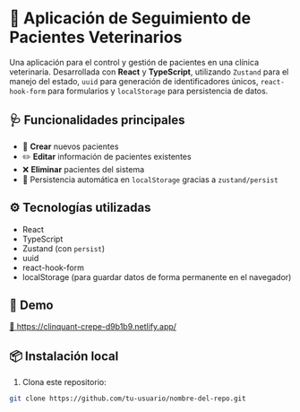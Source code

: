 # 🐾 Aplicación de Seguimiento de Pacientes Veterinarios

Una aplicación para el control y gestión de pacientes en una clínica veterinaria. Desarrollada con **React** y **TypeScript**, utilizando `Zustand` para el manejo del estado, `uuid` para generación de identificadores únicos, `react-hook-form` para formularios y `localStorage` para persistencia de datos.

## 🩺 Funcionalidades principales

- 🐶 **Crear** nuevos pacientes
- ✏️ **Editar** información de pacientes existentes
- ❌ **Eliminar** pacientes del sistema
- 💾 Persistencia automática en `localStorage` gracias a `zustand/persist`

## ⚙️ Tecnologías utilizadas

- React
- TypeScript
- Zustand (con `persist`)
- uuid
- react-hook-form
- localStorage (para guardar datos de forma permanente en el navegador)

## 🚀 Demo

[🔗 https://clinquant-crepe-d9b1b9.netlify.app/ ](#)

<!-- Reemplaza "#" con el link real cuando la app esté en producción -->

## 📦 Instalación local

1. Clona este repositorio:

```bash
git clone https://github.com/tu-usuario/nombre-del-repo.git
